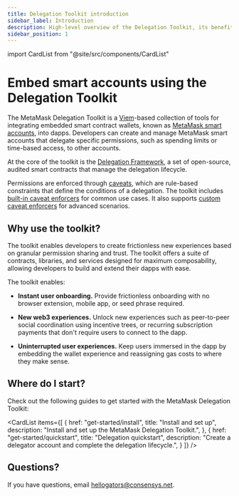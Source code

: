 ```yaml
---
title: Delegation Toolkit introduction
sidebar_label: Introduction
description: High-level overview of the Delegation Toolkit, its benefits, and where to start in the documentation.
sidebar_position: 1
---
```


import CardList from "@site/src/components/CardList"

# Embed smart accounts using the Delegation Toolkit

The MetaMask Delegation Toolkit is a [Viem](https://viem.sh/)-based collection of tools for integrating
embedded smart contract wallets, known as [MetaMask smart accounts](concepts/smart-accounts.md),
into dapps. Developers can create and manage MetaMask smart accounts that delegate specific
permissions, such as spending limits or time-based access, to other accounts.

At the core of the toolkit is the [Delegation Framework](concepts/delegation.md#delegation-framework), a
set of open-source, audited smart contracts that manage the delegation lifecycle.

Permissions are enforced through [caveats](concepts/caveat-enforcers.md), which are rule-based
constraints that define the conditions of a delegation. The toolkit includes
[built-in caveat enforcers](reference/caveats.md) for common
use cases. It also supports [custom caveat enforcers](how-to/create-delegation/create-custom-caveat-enforcer.md)
for advanced scenarios.

## Why use the toolkit?

The toolkit enables developers to create frictionless new experiences based on granular permission
sharing and trust. The toolkit offers a suite of contracts, libraries, and services designed for
maximum composability, allowing developers to build and extend their dapps with ease.

The toolkit enables:

- **Instant user onboarding.** Provide frictionless onboarding with no browser extension, mobile
  app, or seed phrase required.

- **New web3 experiences.** Unlock new experiences such as peer-to-peer social
  coordination using incentive trees, or recurring subscription payments that don't require users
  to connect to the dapp.

- **Uninterrupted user experiences.** Keep users immersed in the dapp by embedding the wallet
  experience and reassigning gas costs to where they make sense.

## Where do I start?

Check out the following guides to get started with the MetaMask Delegation Toolkit:

<CardList
  items={[
    {
      href: "get-started/install",
      title: "Install and set up",
      description: "Install and set up the MetaMask Delegation Toolkit.",
    },
    {
      href: "get-started/quickstart",
      title: "Delegation quickstart",
      description: "Create a delegator account and complete the delegation lifecycle.",
    }
  ]}
/>

## Questions?

If you have questions, email hellogators@consensys.net.
